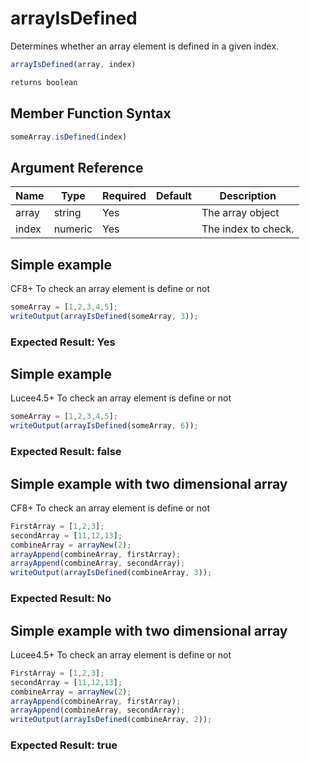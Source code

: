 # arrayIsDefined

Determines whether an array element is defined in a given index.

```javascript
arrayIsDefined(array, index)
```

```javascript
returns boolean
```

## Member Function Syntax

```javascript
someArray.isDefined(index)
```

## Argument Reference

| Name | Type | Required | Default | Description |
| --- | --- | --- | --- | --- |
| array | string | Yes |  | The array object |
| index | numeric | Yes |  | The index to check. |

## Simple example

CF8+ To check an array element is define or not

```javascript
someArray = [1,2,3,4,5];
writeOutput(arrayIsDefined(someArray, 3));
```

### Expected Result: Yes

## Simple example

Lucee4.5+ To check an array element is define or not

```javascript
someArray = [1,2,3,4,5];
writeOutput(arrayIsDefined(someArray, 6));
```

### Expected Result: false

## Simple example with two dimensional array

CF8+ To check an array element is define or not

```javascript
FirstArray = [1,2,3];
secondArray = [11,12,13];
combineArray = arrayNew(2);
arrayAppend(combineArray, firstArray);
arrayAppend(combineArray, secondArray);
writeOutput(arrayIsDefined(combineArray, 3));
```

### Expected Result: No

## Simple example with two dimensional array

Lucee4.5+ To check an array element is define or not

```javascript
FirstArray = [1,2,3];
secondArray = [11,12,13];
combineArray = arrayNew(2);
arrayAppend(combineArray, firstArray);
arrayAppend(combineArray, secondArray);
writeOutput(arrayIsDefined(combineArray, 2));
```

### Expected Result: true
